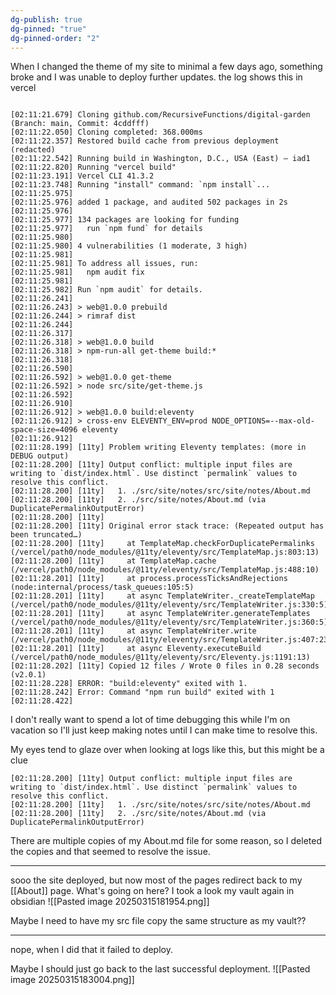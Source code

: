 ```yaml
---
dg-publish: true
dg-pinned: "true"
dg-pinned-order: "2"
---
```

When I changed the theme of my site to minimal a few days ago, something broke and I was unable to deploy further updates. 
the log shows this in vercel
```

[02:11:21.679] Cloning github.com/RecursiveFunctions/digital-garden (Branch: main, Commit: 4cddfff)
[02:11:22.050] Cloning completed: 368.000ms
[02:11:22.357] Restored build cache from previous deployment (redacted)
[02:11:22.542] Running build in Washington, D.C., USA (East) – iad1
[02:11:22.820] Running "vercel build"
[02:11:23.191] Vercel CLI 41.3.2
[02:11:23.748] Running "install" command: `npm install`...
[02:11:25.975] 
[02:11:25.976] added 1 package, and audited 502 packages in 2s
[02:11:25.976] 
[02:11:25.977] 134 packages are looking for funding
[02:11:25.977]   run `npm fund` for details
[02:11:25.980] 
[02:11:25.980] 4 vulnerabilities (1 moderate, 3 high)
[02:11:25.981] 
[02:11:25.981] To address all issues, run:
[02:11:25.981]   npm audit fix
[02:11:25.981] 
[02:11:25.982] Run `npm audit` for details.
[02:11:26.241] 
[02:11:26.243] > web@1.0.0 prebuild
[02:11:26.244] > rimraf dist
[02:11:26.244] 
[02:11:26.317] 
[02:11:26.318] > web@1.0.0 build
[02:11:26.318] > npm-run-all get-theme build:*
[02:11:26.318] 
[02:11:26.590] 
[02:11:26.592] > web@1.0.0 get-theme
[02:11:26.592] > node src/site/get-theme.js
[02:11:26.592] 
[02:11:26.910] 
[02:11:26.912] > web@1.0.0 build:eleventy
[02:11:26.912] > cross-env ELEVENTY_ENV=prod NODE_OPTIONS=--max-old-space-size=4096 eleventy
[02:11:26.912] 
[02:11:28.199] [11ty] Problem writing Eleventy templates: (more in DEBUG output)
[02:11:28.200] [11ty] Output conflict: multiple input files are writing to `dist/index.html`. Use distinct `permalink` values to resolve this conflict.
[02:11:28.200] [11ty]   1. ./src/site/notes/src/site/notes/About.md
[02:11:28.200] [11ty]   2. ./src/site/notes/About.md (via DuplicatePermalinkOutputError)
[02:11:28.200] [11ty] 
[02:11:28.200] [11ty] Original error stack trace: (Repeated output has been truncated…)
[02:11:28.200] [11ty]     at TemplateMap.checkForDuplicatePermalinks (/vercel/path0/node_modules/@11ty/eleventy/src/TemplateMap.js:803:13)
[02:11:28.200] [11ty]     at TemplateMap.cache (/vercel/path0/node_modules/@11ty/eleventy/src/TemplateMap.js:488:10)
[02:11:28.201] [11ty]     at process.processTicksAndRejections (node:internal/process/task_queues:105:5)
[02:11:28.201] [11ty]     at async TemplateWriter._createTemplateMap (/vercel/path0/node_modules/@11ty/eleventy/src/TemplateWriter.js:330:5)
[02:11:28.201] [11ty]     at async TemplateWriter.generateTemplates (/vercel/path0/node_modules/@11ty/eleventy/src/TemplateWriter.js:360:5)
[02:11:28.201] [11ty]     at async TemplateWriter.write (/vercel/path0/node_modules/@11ty/eleventy/src/TemplateWriter.js:407:23)
[02:11:28.201] [11ty]     at async Eleventy.executeBuild (/vercel/path0/node_modules/@11ty/eleventy/src/Eleventy.js:1191:13)
[02:11:28.202] [11ty] Copied 12 files / Wrote 0 files in 0.28 seconds (v2.0.1)
[02:11:28.228] ERROR: "build:eleventy" exited with 1.
[02:11:28.242] Error: Command "npm run build" exited with 1
[02:11:28.422] 

```

I don't really want to spend a lot of time debugging this while I'm on vacation so I'll just keep making notes until I can make time to resolve this.

My eyes tend to glaze over when looking at logs like this, but this might be a clue
```
[02:11:28.200] [11ty] Output conflict: multiple input files are writing to `dist/index.html`. Use distinct `permalink` values to resolve this conflict.
[02:11:28.200] [11ty]   1. ./src/site/notes/src/site/notes/About.md
[02:11:28.200] [11ty]   2. ./src/site/notes/About.md (via DuplicatePermalinkOutputError)
```

There are multiple copies of my About.md file for some reason, so I deleted the copies and that seemed to resolve the issue.

----
sooo the site deployed, but now most of the pages redirect back to my [[About]] page. What's going on here? I took a look my vault again in obsidian
![[Pasted image 20250315181954.png]] 

Maybe I need to have my src file copy the same structure as my vault??

---------
nope, when I did that it failed to deploy.

Maybe I should just go back to the last successful deployment.
![[Pasted image 20250315183004.png]]